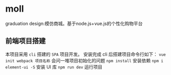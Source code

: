 # moll
graduation design:模仿商城。基于node.js+vue.js的个性化购物平台

## 前端项目搭建
本项目采用 `cli` 搭建的 `SPA` 项目开发。
安装完成 cli 后搭建项目命令行如下：
`vue init webpack 项目名称`  会问一堆项目初始化的问题
`npm install` 安装依赖
`npm i element-ui -S` 安装 UI 库
`npm run dev` 运行项目